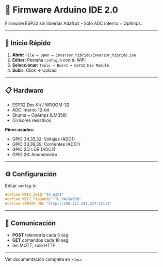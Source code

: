 # 🔋 Firmware Arduino IDE 2.0

Firmware ESP32 sin librerías Adafruit - Solo ADC interno + OpAmps.

---

## 🚀 Inicio Rápido

1. **Abrir:** `File → Open → inversor_hibrido/inversor_hibrido.ino`
2. **Editar:** Pestaña `config.h` con tu WiFi
3. **Seleccionar:** `Tools → Board → ESP32 Dev Module`
4. **Subir:** Click → Upload

---

## 📋 Hardware

- ESP32 Dev Kit / WROOM-32
- ADC interno 12-bit
- Shunts + OpAmps (LM358)
- Divisores resistivos

**Pines usados:**
- GPIO 34,35,32: Voltajes (ADC1)
- GPIO 33,36,39: Corrientes (ADC1)
- GPIO 25: LDR (ADC2)
- GPIO 26: Anemómetro

---

## ⚙️ Configuración

Editar `config.h`:
```cpp
#define WIFI_SSID "TU_WIFI"
#define WIFI_PASSWORD "TU_PASSWORD"
#define SERVER_URL "http://190.211.201.217:11113"
```

---

## 📡 Comunicación

- **POST** telemetría cada 5 seg
- **GET** comandos cada 10 seg
- Sin MQTT, solo HTTP

---

Ver documentación completa en `/docs`
